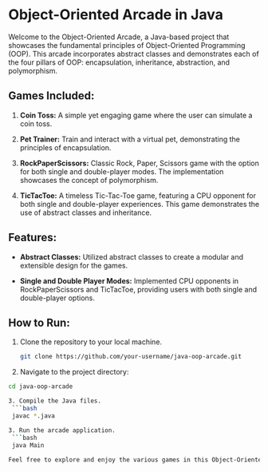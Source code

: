 # Object-Oriented Arcade in Java

Welcome to the Object-Oriented Arcade, a Java-based project that showcases the fundamental principles of Object-Oriented Programming (OOP). This arcade incorporates abstract classes and demonstrates each of the four pillars of OOP: encapsulation, inheritance, abstraction, and polymorphism.

## Games Included:

1. **Coin Toss:** A simple yet engaging game where the user can simulate a coin toss.

2. **Pet Trainer:** Train and interact with a virtual pet, demonstrating the principles of encapsulation.

3. **RockPaperScissors:** Classic Rock, Paper, Scissors game with the option for both single and double-player modes. The implementation showcases the concept of polymorphism.

4. **TicTacToe:** A timeless Tic-Tac-Toe game, featuring a CPU opponent for both single and double-player experiences. This game demonstrates the use of abstract classes and inheritance.

## Features:

- **Abstract Classes:** Utilized abstract classes to create a modular and extensible design for the games.

- **Single and Double Player Modes:** Implemented CPU opponents in RockPaperScissors and TicTacToe, providing users with both single and double-player options.

## How to Run:

1. Clone the repository to your local machine.
   ```bash
   git clone https://github.com/your-username/java-oop-arcade.git

2. Navigate to the project directory:
  ```bash
  cd java-oop-arcade

3. Compile the Java files.
   ```bash
   javac *.java

3. Run the arcade application.
   ```bash
   java Main
   
Feel free to explore and enjoy the various games in this Object-Oriented Arcade. If you have any feedback or questions, please don't hesitate to reach out.
